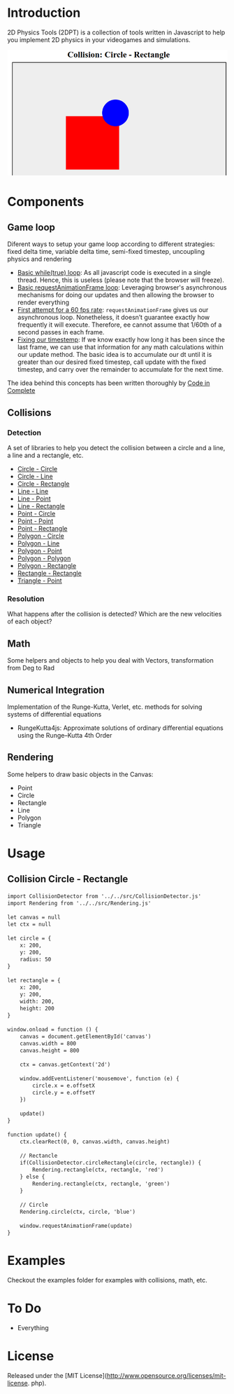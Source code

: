 # Introduction
2D Physics Tools (2DPT) is a collection of tools written in Javascript to help you implement 2D physics in your videogames and simulations.

![screenshot](/img/screenshot.png)

# Components
## Game loop
Diferent ways to setup your game loop according to different strategies: fixed delta time, variable delta time, semi-fixed timestep, uncoupling physics and rendering

* [Basic while(true) loop](examples/gameloop/0.html): As all javascript code is executed in a single thread. Hence, this is useless (please note that the browser will freeze).
* [Basic requestAnimationFrame loop](examples/gameloop/1.html): Leveraging browser's asynchronous mechanisms for doing our updates and then allowing the browser to render everything
* [First attempt for a 60 fps rate](examples/gameloop/2.html): `requestAnimationFrame` gives us our asynchronous loop. Nonetheless, it doesn’t guarantee exactly how frequently it will execute. Therefore, ee cannot assume that 1/60th of a second passes in each frame.
* [Fixing our timestemp](examples/gameloop/3.html): If we know exactly how long it has been since the last frame, we can use that information for any math calculations within our update method. The basic idea is to accumulate our dt until it is greater than our desired fixed timestep, call update with the fixed timestep, and carry over the remainder to accumulate for the next time.

The idea behind this concepts has been written thoroughly by [Code in Complete](https://codeincomplete.com/articles/javascript-game-foundations-the-game-loop/)

## Collisions

### Detection
A set of libraries to help you detect the collision between a circle and a line, a line and a rectangle, etc.

* [Circle - Circle](examples/collisions/CircleCircle.html)
* [Circle - Line](examples/collisions/CircleLine.html)
* [Circle - Rectangle](examples/collisions/CircleRectangle.html)
* [Line - Line](examples/collisions/LineLine.html)
* [Line - Point](examples/collisions/LinePoint.html)
* [Line - Rectangle](examples/collisions/LineRectangle.html)
* [Point - Circle](examples/collisions/PointCircle.html)
* [Point - Point](examples/collisions/PointPoint.html)
* [Point - Rectangle](examples/collisions/PointRectangle.html)
* [Polygon - Circle](examples/collisions/PolygonCircle.html)
* [Polygon - Line](examples/collisions/PolygonLine.html)
* [Polygon - Point](examples/collisions/PolygonPoint.html)
* [Polygon - Polygon](examples/collisions/PolygonPolygon.html)
* [Polygon - Rectangle](examples/collisions/PolygonRectangle.html)
* [Rectangle - Rectangle](examples/collisions/RectangleRectangle.html)
* [Triangle - Point](examples/collisions/TrianglePoint.html)

### Resolution
What happens after the collision is detected? Which are the new velocities of each object?

## Math
Some helpers and objects to help you deal with Vectors, transformation from Deg to Rad


## Numerical Integration
Implementation of the Runge-Kutta, Verlet, etc. methods for solving systems of differential equations

* RungeKutta4js: Approximate solutions of ordinary differential equations using the Runge–Kutta 4th Order

## Rendering
Some helpers to draw basic objects in the Canvas:

* Point
* Circle
* Rectangle
* Line
* Polygon
* Triangle

# Usage

## Collision Circle - Rectangle
```
import CollisionDetector from '../../src/CollisionDetector.js'
import Rendering from '../../src/Rendering.js'

let canvas = null
let ctx = null

let circle = {
    x: 200,
    y: 200,
    radius: 50
}

let rectangle = {
    x: 200,
    y: 200,
    width: 200,
    height: 200
}

window.onload = function () {
    canvas = document.getElementById('canvas')
    canvas.width = 800
    canvas.height = 800

    ctx = canvas.getContext('2d')

    window.addEventListener('mousemove', function (e) {
        circle.x = e.offsetX
        circle.y = e.offsetY
    })

    update()
}

function update() {
    ctx.clearRect(0, 0, canvas.width, canvas.height)

    // Rectancle
    if(CollisionDetector.circleRectangle(circle, rectangle)) {
        Rendering.rectangle(ctx, rectangle, 'red')
    } else {
        Rendering.rectangle(ctx, rectangle, 'green')
    }

    // Circle
    Rendering.circle(ctx, circle, 'blue')

    window.requestAnimationFrame(update)
}
```

# Examples
Checkout the examples folder for examples with collisions, math, etc.

# To Do
* Everything

# License
Released under the [MIT License](http://www.opensource.org/licenses/mit-license.
php).